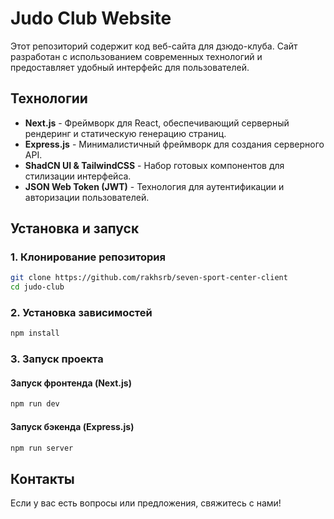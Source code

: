 # Judo Club Website

Этот репозиторий содержит код веб-сайта для дзюдо-клуба. Сайт разработан с использованием современных технологий и предоставляет удобный интерфейс для пользователей.

## Технологии

- **Next.js** - Фреймворк для React, обеспечивающий серверный рендеринг и статическую генерацию страниц.
- **Express.js** - Минималистичный фреймворк для создания серверного API.
- **ShadCN UI & TailwindCSS** - Набор готовых компонентов для стилизации интерфейса.
- **JSON Web Token (JWT)** - Технология для аутентификации и авторизации пользователей.

## Установка и запуск

### 1. Клонирование репозитория

```sh
git clone https://github.com/rakhsrb/seven-sport-center-client
cd judo-club
```

### 2. Установка зависимостей

```sh
npm install
```

### 3. Запуск проекта

#### Запуск фронтенда (Next.js)

```sh
npm run dev
```

#### Запуск бэкенда (Express.js)

```sh
npm run server
```

## Контакты

Если у вас есть вопросы или предложения, свяжитесь с нами!
